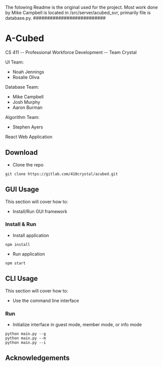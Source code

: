 
The folowing Readme is the original used for the project. 
Most work done by Mike Campbell is located in /src/server/acubed_svr, primarily file is database.py. 
##########################


# A-Cubed

CS 411 -- Professional Workforce Development -- Team Crystal

UI Team:
* Noah Jennings
* Rosalie Oliva

Database Team:
* Mike Campbell
* Josh Murphy
* Aaron Burman

Algorithm Team:
* Stephen Ayers

React Web Application

## Download

* Clone the repo

```
git clone https://gitlab.com/410crystal/acubed.git
```

## GUI Usage

This section will cover how to: 
* Install/Run GUI framework 

### Install & Run 

* Install application 

``` 
npm install 
``` 

* Run application 

```
npm start
``` 

## CLI Usage 

This section will cover how to: 
* Use the command line interface 

### Run 

* Initialize interface in guest mode, member mode, or info mode 

``` 
python main.py --g 
python main.py --m 
python main.py --i
``` 

## Acknowledgements 
